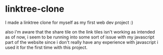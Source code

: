 # linktree-clone
I made a linktree clone for myself as my first web dev project :)

also i'm aware that the share tile on the link tiles isn't working as intended as of now, i seem to be running into some sort of issue with my javascript part of the website since i don't really have any experience with javascript i used it for the first time with this project.
